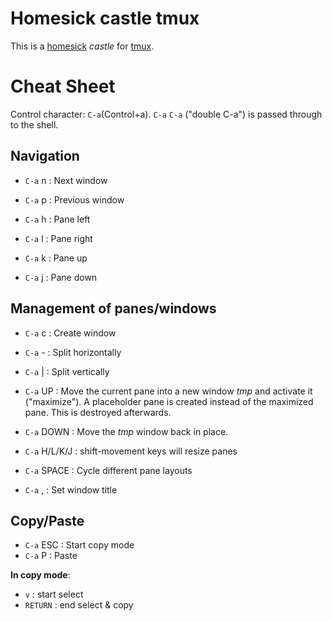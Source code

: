 Homesick castle tmux
=====================

This is a [homesick](https://github.com/technicalpickles/homesick) _castle_ for [tmux](http://tmux.sourceforge.net/).


Cheat Sheet
=============

Control character: ```C-a```(Control+a). ```C-a``` ```C-a``` ("double C-a") is passed through to the shell.

Navigation
-------------

* ```C-a``` n : Next window
* ```C-a``` p : Previous window


* ```C-a``` h : Pane left
* ```C-a``` l : Pane right
* ```C-a``` k : Pane up
* ```C-a``` j : Pane down

Management of panes/windows
----------------------------

* ```C-a``` c : Create window
* ```C-a``` - : Split horizontally
* ```C-a``` | : Split vertically

* ```C-a``` UP : Move the current pane into a new window _tmp_ and activate it ("maximize"). A placeholder pane is created instead of the maximized pane. This is destroyed afterwards.
* ```C-a``` DOWN : Move the _tmp_ window back in place.

* ```C-a``` H/L/K/J : shift-movement keys will resize panes
* ```C-a``` SPACE : Cycle different pane layouts

* ```C-a``` , : Set window title

Copy/Paste
-----------

* ```C-a``` ESC : Start copy mode
* ```C-a``` P : Paste

**In copy mode**:

* ```v``` : start select
* ```RETURN``` : end select & copy
